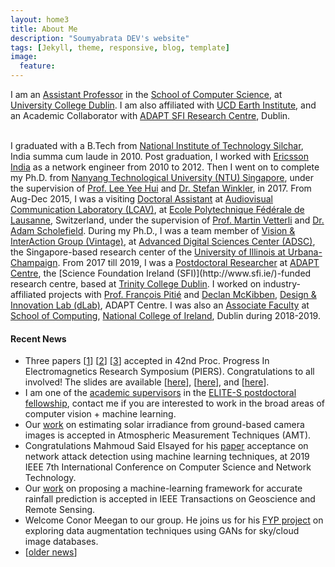 ```yaml
---
layout: home3
title: About Me
description: "Soumyabrata DEV's website"
tags: [Jekyll, theme, responsive, blog, template]
image:
  feature: 
---
```

I am an <a href="https://people.ucd.ie/soumyabrata.dev/">Assistant Professor</a> in the <a href="https://www.cs.ucd.ie/">School of Computer Science</a>, at <a href="https://www.ucd.ie/">University College Dublin</a>. I am also affiliated with <a href="https://www.ucd.ie/earth/">UCD Earth Institute</a>, and an Academic Collaborator with <a href="https://www.adaptcentre.ie">ADAPT SFI Research Centre</a>, Dublin. 

<br />
I graduated with a B.Tech from <a href="http://www.nits.ac.in/">National Institute of Technology Silchar</a>, India summa cum laude in 2010. Post graduation, I worked with <a href="http://www.ericsson.com/in">Ericsson India</a> as a network engineer from 2010 to 2012. Then I went on to complete my Ph.D. from <a href="www.ntu.edu.sg/Pages/home.aspx">Nanyang Technological University (NTU) Singapore</a>, under the supervision of <a href="http://research.ntu.edu.sg/expertise/academicprofile/Pages/StaffProfile.aspx?ST_EMAILID=EYHLEE">Prof. Lee Yee Hui</a> and <a href="https://stefan.winkler.site/">Dr. Stefan Winkler</a>, in 2017. From Aug-Dec 2015, I was a visiting <a href="http://people.epfl.ch/soumyabrata.dev">Doctoral Assistant</a> at <a href="http://lcav.epfl.ch/">Audiovisual Communication Laboratory (LCAV)</a>, at <a href="http://www.epfl.ch/">Ecole Polytechnique F&eacute;d&eacute;rale de Lausanne</a>, Switzerland, under the supervision of <a href="http://lcav.epfl.ch/martin.vetterli">Prof. Martin Vetterli</a> and <a href="https://lcav.epfl.ch/people/people-current_staff/people-adam-scholefield/">Dr. Adam Scholefield</a>. During my Ph.D., I was a team member of <a href="http://vintage.winklerbros.net/index.html">Vision & InterAction Group (Vintage)</a>, at <a href="http://adsc.illinois.edu/">Advanced Digital Sciences Center (ADSC)</a>, the Singapore-based research center of the <a href="http://illinois.edu/">University of Illinois at Urbana-Champaign</a>. From 2017 till 2019, I was a <a href="https://www.adaptcentre.ie/team-members/person-detail/soumyabrata-dev">Postdoctoral Researcher</a> at <a href="https://www.adaptcentre.ie">ADAPT Centre</a>, the [Science Foundation Ireland (SFI)](http://www.sfi.ie/)-funded research centre, based at <a href="http://www.tcd.ie">Trinity College Dublin</a>. I worked on industry-affiliated projects with <a href="https://francois.pitie.net">Prof. Fran&ccedil;ois Piti&eacute;</a> and <a href="https://ie.linkedin.com/in/declanmckibben">Declan McKibben</a>, <a href="https://www.adaptcentre.ie/industry/design-and-innovation-lab">Design & Innovation Lab (dLab)</a>, ADAPT Centre. I was also an <a href="https://www.ncirl.ie/Faculty-Depts/A-Z-Staff-Directory/Staff/404">Associate Faculty</a> at <a href="https://www.ncirl.ie/Faculty-Depts/School-of-Computing">School of Computing</a>, <a href="https://www.ncirl.ie">National College of Ireland</a>, Dublin during 2018-2019.

#### Recent News

+ Three papers [<a href="https://arxiv.org/pdf/1912.07184.pdf">1</a>] [<a href="https://arxiv.org/pdf/1912.07187.pdf">2</a>] [<a href="https://arxiv.org/pdf/1912.07192.pdf">3</a>] accepted in 42nd Proc. Progress In Electromagnetics Research Symposium (PIERS). Congratulations to all involved! The slides are available [<a href="https://soumyabratadev.files.wordpress.com/2019/12/piers2019-chaos.pdf">here</a>], [<a href="https://soumyabratadev.files.wordpress.com/2019/12/piers2019-tes.pdf">here</a>], and [<a href="https://soumyabratadev.files.wordpress.com/2019/12/piers2019-qoe.pdf">here</a>].
+ I am one of the <a href="https://elite-fellowship.eu/supervisors/soumyabrata-dev/">academic supervisors</a> in the <a href="https://elite-fellowship.eu/">ELITE-S postdoctoral fellowship</a>, contact me if you are interested to work in the broad areas of computer vision + machine learning.
+ Our <a href="https://arxiv.org/pdf/1910.04981.pdf">work</a> on estimating solar irradiance from ground-based camera images is accepted in Atmospheric Measurement Techniques (AMT).
+ Congratulations Mahmoud Said Elsayed for his <a href="https://arxiv.org/pdf/1910.00817.pdf">paper</a> acceptance on network attack detection using machine learning techniques, at 2019 IEEE 7th International Conference on Computer Science and Network Technology.
+ Our <a href="https://arxiv.org/pdf/1907.04816.pdf">work</a> on proposing a machine-learning framework for accurate rainfall prediction is accepted in IEEE Transactions on Geoscience and Remote Sensing.
+ Welcome Conor Meegan to our group. He joins us for his <a href="https://soumyabrata.github.io/files/FYP2019-2020.pdf">FYP project</a> on exploring data augmentation techniques using GANs for sky/cloud image databases.
+ [<a href="https://soumyabrata.github.io/news/">older news</a>]




